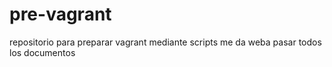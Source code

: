 # pre-vagrant
repositorio para preparar vagrant mediante scripts me da weba pasar todos los documentos
